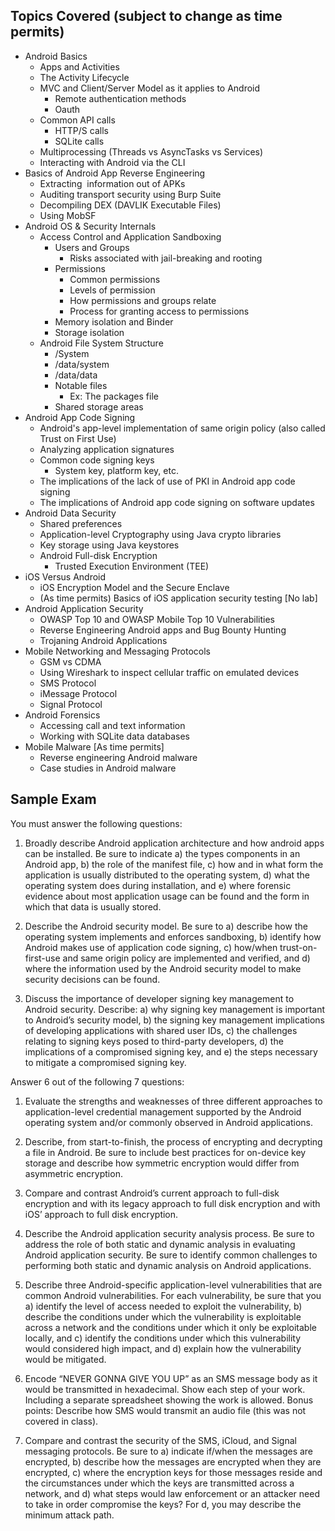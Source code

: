## **Topics Covered (subject to change as time permits)**

- Android Basics
    - Apps and Activities
    - The Activity Lifecycle
    - MVC and Client/Server Model as it applies to Android
        - Remote authentication methods
        - Oauth
    - Common API calls
        - HTTP/S calls
        - SQLite calls
    - Multiprocessing (Threads vs AsyncTasks vs Services)
    - Interacting with Android via the CLI
- Basics of Android App Reverse Engineering
    - Extracting  information out of APKs
    - Auditing transport security using Burp Suite
    - Decompiling DEX (DAVLIK Executable Files)
    - Using MobSF
- Android OS & Security Internals
    - Access Control and Application Sandboxing
        - Users and Groups
            - Risks associated with jail-breaking and rooting
        - Permissions
            - Common permissions
            - Levels of permission
            - How permissions and groups relate
            - Process for granting access to permissions
        - Memory isolation and Binder
        - Storage isolation
    - Android File System Structure
        - /System
        - /data/system
        - /data/data
        - Notable files
            - Ex: The packages file
        - Shared storage areas
- Android App Code Signing
    - Android's app-level implementation of same origin policy (also called Trust on First Use)
    - Analyzing application signatures
    - Common code signing keys
        - System key, platform key, etc.
    - The implications of the lack of use of PKI in Android app code signing
    - The implications of Android app code signing on software updates
- Android Data Security
    - Shared preferences
    - Application-level Cryptography using Java crypto libraries
    - Key storage using Java keystores
    - Android Full-disk Encryption
        - Trusted Execution Environment (TEE)
- iOS Versus Android
    - iOS Encryption Model and the Secure Enclave
    - (As time permits) Basics of iOS application security testing [No lab]
- Android Application Security
    - OWASP Top 10 and OWASP Mobile Top 10 Vulnerabilities
    - Reverse Engineering Android apps and Bug Bounty Hunting
    - Trojaning Android Applications
- Mobile Networking and Messaging Protocols
    - GSM vs CDMA
    - Using Wireshark to inspect cellular traffic on emulated devices
    - SMS Protocol
    - iMessage Protocol
    - Signal Protocol
- Android Forensics
    - Accessing call and text information
    - Working with SQLite data databases
- Mobile Malware [As time permits]
    - Reverse engineering Android malware
    - Case studies in Android malware




## **Sample Exam**

You must answer the following questions:

1. Broadly describe Android application architecture and how android apps can be installed. Be sure to indicate a) the types components in an Android app, b) the role of the manifest file, c) how and in what form the application is usually distributed to the operating system, d) what the operating system does during installation, and e) where forensic evidence about most application usage can be found and the form in which that data is usually stored.

2. Describe the Android security model. Be sure to a) describe how the operating system implements and enforces sandboxing, b) identify how Android makes use of application code signing, c) how/when trust-on-first-use and same origin policy are implemented and verified, and d) where the information used by the Android security model to make security decisions can be found.

3. Discuss the importance of developer signing key management to Android security. Describe: a) why signing key management is important to Android’s security model, b) the signing key management implications of developing applications with shared user IDs, c) the challenges relating to signing keys posed to third-party developers, d) the implications of a compromised signing key, and e) the steps necessary to mitigate a compromised signing key.

Answer 6 out of the following 7 questions:

1. Evaluate the strengths and weaknesses of three different approaches to application-level credential management supported by the Android operating system and/or commonly observed in Android applications.

2. Describe, from start-to-finish, the process of encrypting and decrypting a file in Android. Be sure to include best practices for on-device key storage and describe how symmetric encryption would differ from asymmetric encryption.

3. Compare and contrast Android’s current approach to full-disk encryption and with its legacy approach to full disk encryption and with iOS’ approach to full disk encryption.

4. Describe the Android application security analysis process. Be sure to address the role of both static and dynamic analysis in evaluating Android application security. Be sure to identify common challenges to performing both static and dynamic analysis on Android applications.

5. Describe three Android-specific application-level vulnerabilities that are common Android vulnerabilities. For each vulnerability, be sure that you a) identify the level of access needed to exploit the vulnerability, b) describe the conditions under which the vulnerability is exploitable across a network and the conditions under which it only be exploitable locally, and c) identify the conditions under which this vulnerability would considered high impact, and d) explain how the vulnerability would be mitigated.

6. Encode “NEVER GONNA GIVE YOU UP” as an SMS message body as it would be transmitted in hexadecimal. Show each step of your work. Including a separate spreadsheet showing the work is allowed. Bonus points: Describe how SMS would transmit an audio file (this was not covered in class).

7. Compare and contrast the security of the SMS, iCloud, and Signal messaging protocols. Be sure to a) indicate if/when the messages are encrypted, b) describe how the messages are encrypted when they are encrypted, c) where the encryption keys for those messages reside and the circumstances under which the keys are transmitted across a network, and d) what steps would law enforcement or an attacker need to take in order compromise the keys? For d, you may describe the minimum attack path.
